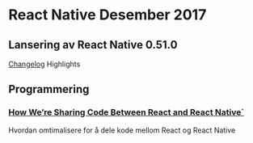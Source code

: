 # React Native Desember 2017


## Lansering av React Native 0.51.0
[Changelog](https://github.com/facebook/react-native/releases/tag/v0.51.0)
Highlights

## Programmering

### [How We’re Sharing Code Between React and React Native`](https://blog.smartive.ch/how-were-sharing-code-between-react-and-react-native-607cdd1f5247)
Hvordan omtimalisere for å dele kode mellom React og React Native
